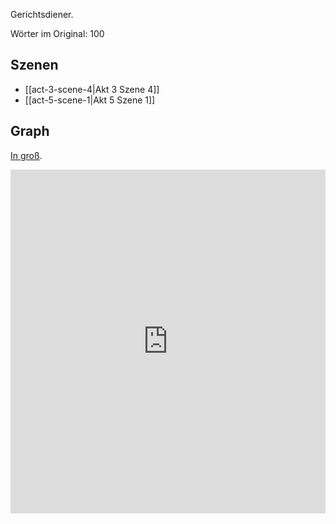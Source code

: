 Gerichtsdiener.

Wörter im Original: 100

## Szenen
- [[act-3-scene-4|Akt 3 Szene 4]]
- [[act-5-scene-1|Akt 5 Szene 1]]

## Graph
[In groß](https://catchears.github.io/was-ihr-wollt-graphs/characters/Erster%20Gerichtsdiener-dark).
<iframe src="https://catchears.github.io/was-ihr-wollt-graphs/characters/Erster%20Gerichtsdiener-dark" width=100% height=550 style="border: 0;"></iframe>